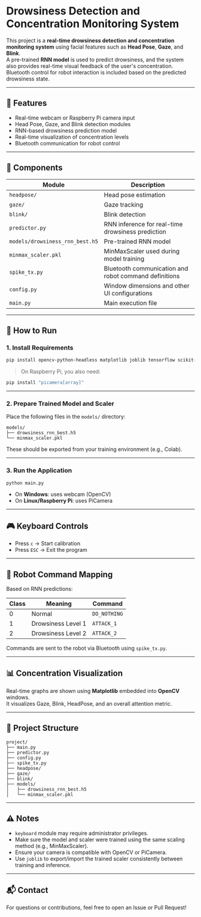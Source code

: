 # Drowsiness Detection and Concentration Monitoring System

This project is a **real-time drowsiness detection and concentration monitoring system** using facial features such as **Head Pose**, **Gaze**, and **Blink**.  
A pre-trained **RNN model** is used to predict drowsiness, and the system also provides real-time visual feedback of the user's concentration.  
Bluetooth control for robot interaction is included based on the predicted drowsiness state.

---

## 📌 Features

- Real-time webcam or Raspberry Pi camera input
- Head Pose, Gaze, and Blink detection modules
- RNN-based drowsiness prediction model
- Real-time visualization of concentration levels
- Bluetooth communication for robot control

---

## 🧩 Components

| Module | Description |
|--------|-------------|
| `headpose/` | Head pose estimation |
| `gaze/` | Gaze tracking |
| `blink/` | Blink detection |
| `predictor.py` | RNN inference for real-time drowsiness prediction |
| `models/drowsiness_rnn_best.h5` | Pre-trained RNN model |
| `minmax_scaler.pkl` | MinMaxScaler used during model training |
| `spike_tx.py` | Bluetooth communication and robot command definitions |
| `config.py` | Window dimensions and other UI configurations |
| `main.py` | Main execution file |

---

## 🚀 How to Run

### 1. Install Requirements

```bash
pip install opencv-python-headless matplotlib joblib tensorflow scikit-learn keyboard
```

> On Raspberry Pi, you also need:
```bash
pip install "picamera[array]"
```

---

### 2. Prepare Trained Model and Scaler

Place the following files in the `models/` directory:

```
models/
├── drowsiness_rnn_best.h5
└── minmax_scaler.pkl
```

These should be exported from your training environment (e.g., Colab).

---

### 3. Run the Application

```bash
python main.py
```

- On **Windows**: uses webcam (OpenCV)
- On **Linux/Raspberry Pi**: uses PiCamera

---

## 🎮 Keyboard Controls

- Press `c` → Start calibration
- Press `ESC` → Exit the program

---

## 📡 Robot Command Mapping

Based on RNN predictions:

| Class | Meaning | Command |
|-------|---------|---------|
| 0 | Normal | `DO_NOTHING` |
| 1 | Drowsiness Level 1 | `ATTACK_1` |
| 2 | Drowsiness Level 2 | `ATTACK_2` |

Commands are sent to the robot via Bluetooth using `spike_tx.py`.

---

## 📊 Concentration Visualization

Real-time graphs are shown using **Matplotlib** embedded into **OpenCV** windows.  
It visualizes Gaze, Blink, HeadPose, and an overall attention metric.

---

## 📁 Project Structure

```
project/
├── main.py
├── predictor.py
├── config.py
├── spike_tx.py
├── headpose/
├── gaze/
├── blink/
├── models/
│   ├── drowsiness_rnn_best.h5
│   └── minmax_scaler.pkl
```

---

## ⚠️ Notes

- `keyboard` module may require administrator privileges.
- Make sure the model and scaler were trained using the same scaling method (e.g., MinMaxScaler).
- Ensure your camera is compatible with OpenCV or PiCamera.
- Use `joblib` to export/import the trained scaler consistently between training and inference.

---

## 📬 Contact

For questions or contributions, feel free to open an Issue or Pull Request!
